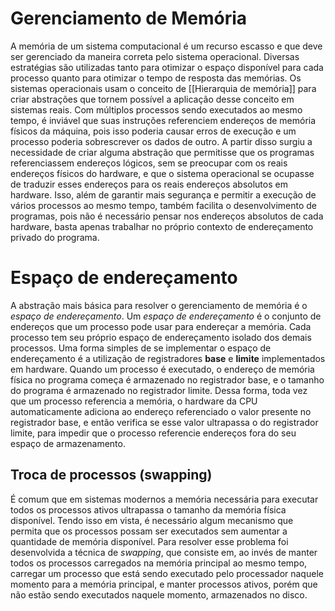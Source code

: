 #  Gerenciamento de Memória
A memória de um sistema computacional é um recurso escasso e que deve ser gerenciado da maneira correta pelo sistema operacional. Diversas estratégias são utilizadas tanto para otimizar o espaço disponível para cada processo quanto para otimizar o tempo de resposta das memórias. Os sistemas operacionais usam o conceito de [[Hierarquia de memória]] para criar abstrações que tornem possível a aplicação desse conceito em sistemas reais.
Com múltiplos processos sendo executados ao mesmo tempo, é inviável que suas instruções referenciem endereços de memória físicos da máquina, pois isso poderia causar erros de execução e um processo poderia sobrescrever os dados de outro. A partir disso surgiu a necessidade de criar alguma abstração que permitisse que os programas referenciassem endereços lógicos, sem se preocupar com os reais endereços físicos do hardware, e que o sistema operacional se ocupasse de traduzir esses endereços para os reais endereços absolutos em hardware. Isso, além de garantir mais segurança e permitir a execução de vários processos ao mesmo tempo, também facilita o desenvolvimento de programas, pois não é necessário pensar nos endereços absolutos de cada hardware, basta apenas trabalhar no próprio contexto de endereçamento privado do programa.

# Espaço de endereçamento
A abstração mais básica para resolver o gerenciamento de memória é o *espaço de endereçamento*. Um *espaço de endereçamento* é o conjunto de endereços que um processo pode usar para endereçar a memória. Cada processo tem seu próprio espaço de endereçamento isolado dos demais processos.
Uma forma simples de se implementar o espaço de endereçamento é a utilização de registradores **base** e **limite** implementados em hardware. Quando um processo é executado, o endereço de memória física no programa começa é armazenado no registrador base, e o tamanho do programa é armazenado no registrador limite. Dessa forma, toda vez que um processo referencia a memória, o hardware da CPU automaticamente adiciona ao endereço referenciado o valor presente no registrador base, e então verifica se esse valor ultrapassa o do registrador limite, para impedir que o processo referencie endereços fora do seu espaço de armazenamento.

## Troca de processos (swapping)
É comum que em sistemas modernos a memória necessária para executar todos os processos ativos ultrapassa o tamanho da memória física disponível. Tendo isso em vista, é necessário algum mecanismo que permita que os processos possam ser executados sem aumentar a quantidade de memória disponível. Para resolver esse problema foi desenvolvida a técnica de *swapping*, que consiste em, ao invés de manter todos os processos carregados na memória principal ao mesmo tempo, carregar um processo que está sendo executado pelo processador naquele momento para a memória principal, e manter processos ativos, porém que não estão sendo executados naquele momento, armazenados no disco.